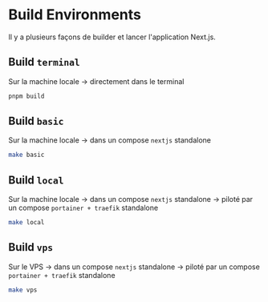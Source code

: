 # Build Environments

Il y a plusieurs façons de builder et lancer l'application Next.js.

## Build `terminal`

Sur la machine locale
-> directement dans le terminal

```bash
pnpm build
```

## Build `basic`

Sur la machine locale
-> dans un compose `nextjs` standalone

```bash
make basic
```

## Build `local`

Sur la machine locale
-> dans un compose `nextjs` standalone
-> piloté par un compose `portainer + traefik` standalone

```bash
make local
```

## Build `vps`

Sur le VPS
-> dans un compose `nextjs` standalone
-> piloté par un compose `portainer + traefik` standalone

```bash
make vps
```
